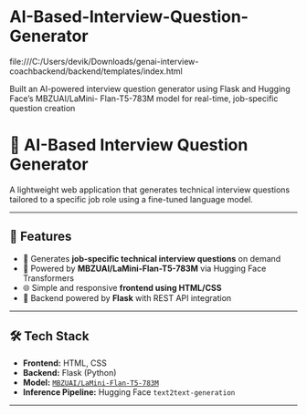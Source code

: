 # AI-Based-Interview-Question-Generator
file:///C:/Users/devik/Downloads/genai-interview-coachbackend/backend/templates/index.html

  Built an AI-powered interview question generator using Flask and Hugging Face’s       MBZUAI/LaMini-       Flan-T5-783M model for real-time, job-specific question creation 
# 🧠 AI-Based Interview Question Generator

A lightweight web application that generates technical interview questions tailored to a specific job role using a fine-tuned language model.

---

## 🚀 Features

- 🎯 Generates **job-specific technical interview questions** on demand
- 🤖 Powered by **MBZUAI/LaMini-Flan-T5-783M** via Hugging Face Transformers
- 🌐 Simple and responsive **frontend using HTML/CSS**
- 🔁 Backend powered by **Flask** with REST API integration

---

## 🛠️ Tech Stack

- **Frontend:** HTML, CSS
- **Backend:** Flask (Python)
- **Model:** [`MBZUAI/LaMini-Flan-T5-783M`](https://huggingface.co/MBZUAI/LaMini-Flan-T5-783M)
- **Inference Pipeline:** Hugging Face `text2text-generation`

---



